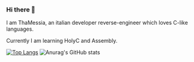### Hi there 👋

I am ThaMessia, an italian developer reverse-engineer which loves C-like languages.

Currently I am learning HolyC and Assembly.

[![Top Langs](https://github-readme-stats.vercel.app/api/top-langs/?username=ThaMessia)](https://github.com/anuraghazra/github-readme-stats)
![Anurag's GitHub stats](https://github-readme-stats.vercel.app/api?username=ThaMessia&show_icons=true&theme=radical)


<!--
**ThaMessia/ThaMessia** is a ✨ _special_ ✨ repository because its `README.md` (this file) appears on your GitHub profile.

Here are some ideas to get you started:

- 🔭 I’m currently working on ...
- 🌱 I’m currently learning ...
- 👯 I’m looking to collaborate on ...
- 🤔 I’m looking for help with ...
- 💬 Ask me about ...
- 📫 How to reach me: ...
- 😄 Pronouns: ...
- ⚡ Fun fact: ...
-->
